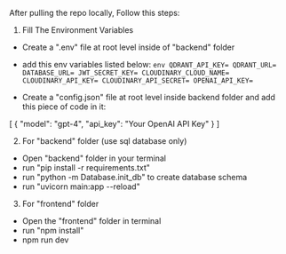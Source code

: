 After pulling the repo locally, Follow this steps:

1) Fill The Environment Variables 

- Create a ".env" file at root level inside of "backend" folder
- add this env variables listed below:
```env QDRANT_API_KEY= QDRANT_URL= DATABASE_URL= JWT_SECRET_KEY= CLOUDINARY_CLOUD_NAME= CLOUDINARY_API_KEY= CLOUDINARY_API_SECRET= OPENAI_API_KEY= ``` 

- Create a "config.json" file at root level inside backend folder
and add this piece of code in it:

[
  {
    "model": "gpt-4",
    "api_key": "Your OpenAI API Key"
  }
]

2) For "backend" folder (use sql database only)

- Open "backend" folder in your terminal
- run "pip install -r requirements.txt"
- run "python -m Database.init_db" to create database schema 
- run "uvicorn main:app --reload"

3) For "frontend" folder

- Open the "frontend" folder in terminal
- run "npm install"
- npm run dev



